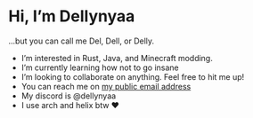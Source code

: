 # Hi, I’m Dellynyaa
...but you can call me Del, Dell, or Delly.

- I’m interested in Rust, Java, and Minecraft modding.
- I’m currently learning how not to go insane
- I’m looking to collaborate on anything. Feel free to hit me up!
- You can reach me on [my public email address](mailto:github@dellynyaa.de)
- My discord is @dellynyaa
- I use arch and helix btw ❤️
